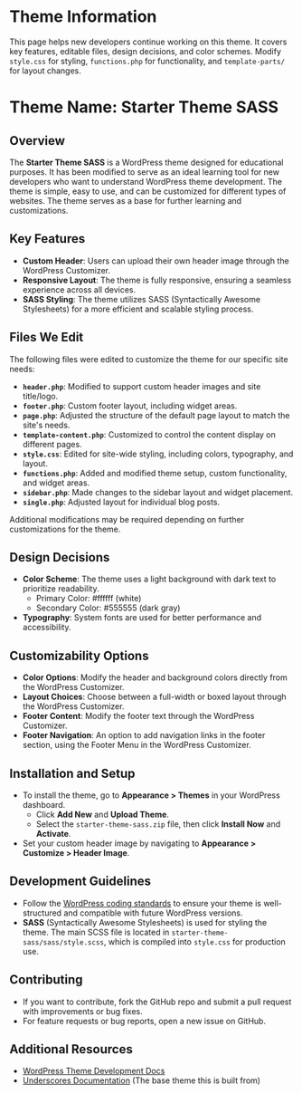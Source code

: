 # Theme Information  

This page helps new developers continue working on this theme. It covers key features, editable files, design decisions, and color schemes.
Modify `style.css` for styling, `functions.php` for functionality, and `template-parts/` for layout changes.


# Theme Name: Starter Theme SASS

## Overview
The **Starter Theme SASS** is a WordPress theme designed for educational purposes. It has been modified to serve as an ideal learning tool for new developers who want to understand WordPress theme development. The theme is simple, easy to use, and can be customized for different types of websites. The theme serves as a base for further learning and customizations.

## Key Features
- **Custom Header**: Users can upload their own header image through the WordPress Customizer.
- **Responsive Layout**: The theme is fully responsive, ensuring a seamless experience across all devices.
- **SASS Styling**: The theme utilizes SASS (Syntactically Awesome Stylesheets) for a more efficient and scalable styling process.
  
## Files We Edit
The following files were edited to customize the theme for our specific site needs:
- **`header.php`**: Modified to support custom header images and site title/logo.
- **`footer.php`**: Custom footer layout, including widget areas.
- **`page.php`**: Adjusted the structure of the default page layout to match the site's needs.
- **`template-content.php`**: Customized to control the content display on different pages.
- **`style.css`**: Edited for site-wide styling, including colors, typography, and layout.
- **`functions.php`**: Added and modified theme setup, custom functionality, and widget areas.
- **`sidebar.php`**: Made changes to the sidebar layout and widget placement.
- **`single.php`**: Adjusted layout for individual blog posts.
  
Additional modifications may be required depending on further customizations for the theme.

## Design Decisions
- **Color Scheme**: The theme uses a light background with dark text to prioritize readability.
  - Primary Color: #ffffff (white)
  - Secondary Color: #555555 (dark gray)
- **Typography**: System fonts are used for better performance and accessibility.

## Customizability Options
- **Color Options**: Modify the header and background colors directly from the WordPress Customizer.
- **Layout Choices**: Choose between a full-width or boxed layout through the WordPress Customizer.
- **Footer Content**: Modify the footer text through the WordPress Customizer.
- **Footer Navigation**: An option to add navigation links in the footer section, using the Footer Menu in the WordPress Customizer.

## Installation and Setup
- To install the theme, go to **Appearance > Themes** in your WordPress dashboard.
  - Click **Add New** and **Upload Theme**.
  - Select the `starter-theme-sass.zip` file, then click **Install Now** and **Activate**.
- Set your custom header image by navigating to **Appearance > Customize > Header Image**.

## Development Guidelines
- Follow the [WordPress coding standards](https://developer.wordpress.org/coding-standards/) to ensure your theme is well-structured and compatible with future WordPress versions.
- **SASS** (Syntactically Awesome Stylesheets) is used for styling the theme. The main SCSS file is located in `starter-theme-sass/sass/style.scss`, which is compiled into `style.css` for production use.

## Contributing
- If you want to contribute, fork the GitHub repo and submit a pull request with improvements or bug fixes.
- For feature requests or bug reports, open a new issue on GitHub.

## Additional Resources
- [WordPress Theme Development Docs](https://developer.wordpress.org/themes/)
- [Underscores Documentation](https://underscores.me/) (The base theme this is built from)
